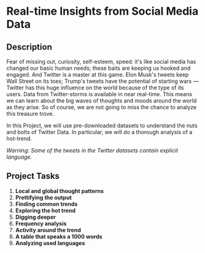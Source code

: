 # Real-time Insights from Social Media Data
## Description
Fear of missing out, curiosity, self-esteem, speed: it's like social media has changed our basic human needs; these baits are keeping us hooked and engaged. And Twitter is a master at this game. Elon Musk's tweets keep Wall Street on its toes; Trump's tweets have the potential of starting wars — Twitter has this huge influence on the world because of the type of its users. Data from Twitter-storms is available in near real-time. This means we can learn about the big waves of thoughts and moods around the world as they arise. So of course, we are not going to miss the chance to analyze this treasure trove.

In this Project, we will use pre-downloaded datasets to understand the nuts and bolts of Twitter Data. In particular, we will do a thorough analysis of a hot-trend.

*Warning: Some of the tweets in the Twitter datasets contain explicit language.*
## Project Tasks
1. **Local and global thought patterns**
2. **Prettifying the output**
3. **Finding common trends**
4. **Exploring the hot trend**
5. **Digging deeper**
6. **Frequency analysis**
7. **Activity around the trend**
8. **A table that speaks a 1000 words**
9. **Analyzing used languages**

